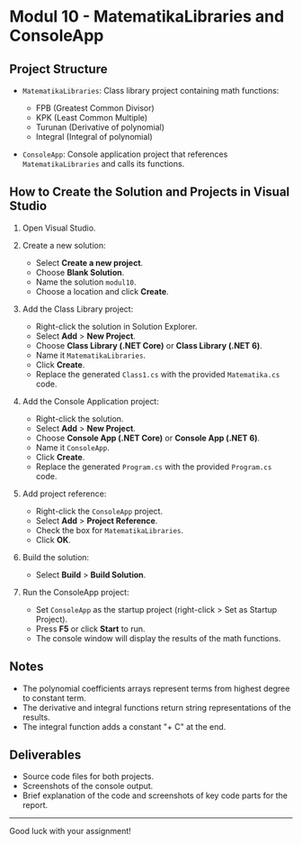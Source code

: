 # Modul 10 - MatematikaLibraries and ConsoleApp

## Project Structure

- `MatematikaLibraries`: Class library project containing math functions:
  - FPB (Greatest Common Divisor)
  - KPK (Least Common Multiple)
  - Turunan (Derivative of polynomial)
  - Integral (Integral of polynomial)

- `ConsoleApp`: Console application project that references `MatematikaLibraries` and calls its functions.

## How to Create the Solution and Projects in Visual Studio

1. Open Visual Studio.

2. Create a new solution:
   - Select **Create a new project**.
   - Choose **Blank Solution**.
   - Name the solution `modul10`.
   - Choose a location and click **Create**.

3. Add the Class Library project:
   - Right-click the solution in Solution Explorer.
   - Select **Add** > **New Project**.
   - Choose **Class Library (.NET Core)** or **Class Library (.NET 6)**.
   - Name it `MatematikaLibraries`.
   - Click **Create**.
   - Replace the generated `Class1.cs` with the provided `Matematika.cs` code.

4. Add the Console Application project:
   - Right-click the solution.
   - Select **Add** > **New Project**.
   - Choose **Console App (.NET Core)** or **Console App (.NET 6)**.
   - Name it `ConsoleApp`.
   - Click **Create**.
   - Replace the generated `Program.cs` with the provided `Program.cs` code.

5. Add project reference:
   - Right-click the `ConsoleApp` project.
   - Select **Add** > **Project Reference**.
   - Check the box for `MatematikaLibraries`.
   - Click **OK**.

6. Build the solution:
   - Select **Build** > **Build Solution**.

7. Run the ConsoleApp project:
   - Set `ConsoleApp` as the startup project (right-click > Set as Startup Project).
   - Press **F5** or click **Start** to run.
   - The console window will display the results of the math functions.

## Notes

- The polynomial coefficients arrays represent terms from highest degree to constant term.
- The derivative and integral functions return string representations of the results.
- The integral function adds a constant "+ C" at the end.

## Deliverables

- Source code files for both projects.
- Screenshots of the console output.
- Brief explanation of the code and screenshots of key code parts for the report.

---

Good luck with your assignment!
